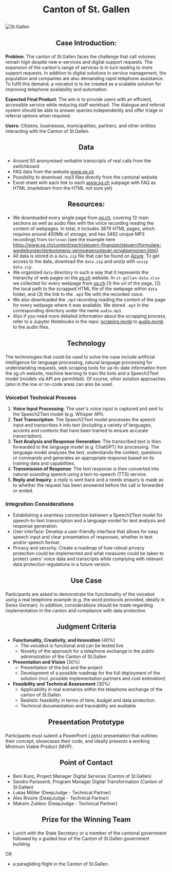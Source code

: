 # <p align="center"> Canton of St. Gallen </p>

![St.Gallen](https://github.com/START-Hack/CantonOfStGallen_STARTHACK24/blob/98bb6ef9dbdeaeb5fc7fa611bccf5c0df75c14a5/Regierungsgeba%CC%88ude_CMS.jpg)

## <p align="center"> Case Introduction: </p>

**Problem**: The canton of St.Gallen faces the challenge that call volumes remain high despite new e-services and digital support requests. The expansion of the canton's range of services is in turn leading to more support requests. In addition to digital solutions in service management, the population and companies are also demanding rapid telephone assistance. To fulfil this demand, a voicebot is to be created as a scalable solution for improving telephone availability and automation.

**Expected Final Product**: The aim is to provide users with an efficient, accessible service while reducing staff workload. The dialogue and referral system should be able to answer queries independently and offer triage or referral options when required.

**Users**: Citizens, businesses, municipalities, partners, and other entities interacting with the Canton of St.Gallen.

##  <p align="center"> Data </p>
- Around 50 anonymised verbatim transcripts of real calls from the switchboard
- FAQ data from the website www.sg.ch
- Possibility to download .mp3 files directly from the cantonal website 
- Excel sheet with each link to each www.sg.ch subpage with FAQ as HTML (markdown from the HTML not sure yet)

##  <p align="center"> Resources: </p>
- We downloaded every single page from [sg.ch](https://sg.ch), covering 12 main sections as well as audio files with the voice recording reading the content of webpages. In total, it includes 3879 HTML pages, which requires around 400Mb of storage, and has 3492 unique MP3 recordings from `Vorlesen` (see the example here https://www.sg.ch/content/sgch/steuern-finanzen/steuern/formulare-wegleitungen/einkommens-vermoegenssteuer-privatpersonen.html). 
- All data is stored in a `data.zip` file that can be found on [Azure](https://djstarthackathon.blob.core.windows.net/data/data.zip). To get access to the data, download the `data.zip` and unzip with `unzip data.zip`.
- We organized `data` directory in such a way that it represents the hierarchy of web pages on the [sg.ch](https://sg.ch) website. In `st-gallen-data.xlsx` we collected for every webpage from [sg.ch](https://sg.ch) (1) the url of the page, (2) the local path to the scrapped HTML file of the webpage within `data` folder, and (3) the link to the `.mp3` file with the recorded voice.
- We also downloaded the `.mp3` recording reading the content of the page for every webpage where it was available. We stored `.mp3` in the corresponding directory under the name `audio.mp3`.
- Also if you need more detailed information about the scrapping process, refer to a Jupyter Notebooks in the repo: [scraping.ipynb](https://github.com/START-Hack/CantonOfStGallen_STARTHACK24/blob/main/scraping.ipynb) to [audio.ipynb](https://github.com/START-Hack/CantonOfStGallen_STARTHACK24/blob/main/audio.ipynb) to the audio files.

## <p align="center"> Technology </p>
The technologies that could be used to solve the case include artificial intelligence for language processing, natural language processing for understanding requests, web scraping tools for up-to-date information from the sg.ch website, machine learning to train the bots and a Speech2Text model (models via API are permitted).
Of course, other solution approaches (also in the low or no-code area) can also be used.

### Voicebot Technical Process

1. **Voice Input Processing**: The user's voice input is captured and sent to the Speech2Text model (e.g. Whisper API). 
2. **Text Transcription**: The Speech2Text model processes the speech input and transcribes it into text (including a variety of languages, accents and contexts that have been trained to ensure accurate transcription).
3. **Text Analysis and Response Generation**: The transcribed text is then forwarded to the language model (e.g. ChatGPT) for processing. The language model analyses the text, understands the context, questions or commands and generates an appropriate response based on its training data and capabilities.
4. **Transmission of Response**: The text response is then converted into natural-sounding speech using a text-to-speech (TTS) service.
5. **Reply and Inquiry**: a reply is sent back and a needs enquiry is made as to whether the request has been answered before the call is forwarded or ended.

### Integration Considerations
- Establishing a seamless connection between a Speech2Text model for speech-to-text transcription and a language model for text analysis and response generation. 
- User interface: Develop a user-friendly interface that allows for easy speech input and clear presentation of responses, whether in text and/or speech format.
- Privacy and security: Create a roadmap of how robust privacy protection could be implemented and what measures could be taken to protect users' voice data and transcripts while complying with relevant data protection regulations in a future version.

## <p align="center"> Use Case </p>
Participants are asked to demonstrate the functionality of the voicebot using a real telephone example (e.g. the word protocols provided, ideally in Swiss German). In addition, considerations should be made regarding implementation in the canton and compliance with data protection.

## <p align="center"> Judgment Criteria </p>

- **Functionality, Creativity, and Innovation** (40%)
  -	The voicebot is functional and can be tested live
  -	Novelty of the approach for a telephone exchange in the public administration of the Canton of St.Gallen
- **Presentation and Vision** (30%)
  -	Presentation of the bot and the project
  -	Development of a possible roadmap for the full deployment of the solution (incl. possible implementation partners and cost estimation)
- **Feasibility and Technical Assessment** (30%)
  -	Applicability in real scenarios within the telephone exchange of the canton of St.Gallen
  -	Realistic feasibility in terms of time, budget and data protection.
  -	Technical documentation and traceability are available

## <p align="center"> Presentation Prototype </p>
Participants must submit a PowerPoint (.pptx) presentation that outlines their concept, showcases their code, and ideally presents a working Minimum Viable Product (MVP).

## <p align="center"> Point of Contact </p>
- Beni Kunz, Project Manager Digital Services (Canton of St.Gallen)
- Sandro Parissenti, Program Manager Digital Transformation (Canton of St.Gallen)
- Lukas Möller (DeepJudge - Technical Partner)
- Alex Rivoire (DeepJudge - Technical Partner)
- Maksim Zubkov (DeepJudge - Technical Partner)

## <p align="center"> Prize for the Winning Team </p>
- Lunch with the State Secretary or a member of the cantonal government followed by a guided tour of the Canton of St.Gallen government building

OR
- a paragliding flight in the Canton of St.Gallen.
